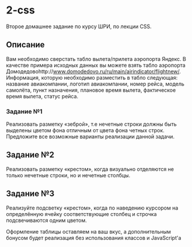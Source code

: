 # 2-css

Второе домашнее задание по курсу ШРИ, по лекции CSS.

## Описание
Вам необходимо сверстать табло вылета/прилета аэропорта Яндекс. В качестве примера исходных данных вы можете взять табло аэропорта Домодедовоhttp://www.domodedovo.ru/ru/main/airindicator/flightnew/. Информация, которую необходимо разместить в табло следующая: название авиакомпании, логотип авиакомпании, номер рейса, модель самолёта, пункт назначения, плановое время вылета, фактическое время вылета, статус рейса. 

### Задание №1
Реализовать разметку «зеброй», т.е нечетные строки должны быть выделены цветом фона отличным от цвета фона четных строк. 
Предложите все возможные варианты реализации данной задачи.

## Задание №2
Реализовать разметку «крестом», когда визуально отделяются не только нечетные строки, но и нечетные столбцы.

## Задание №3
Реализуйте подсветку «крестом», когда по наведению курсором на определённую ячейку соответствующие столбец и строчка подсвечиваются одним цветом.

Оформление таблицы оставляем на ваш вкус, а дополнительным бонусом будет реализация без использования классов и JavaScript'а
